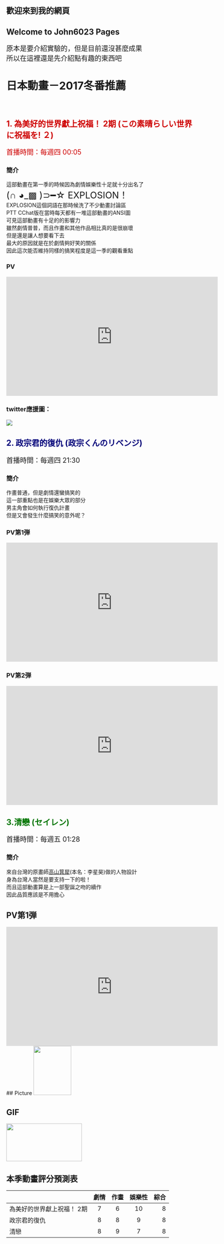 ## 歡迎來到我的網頁 

## Welcome to John6023 Pages

<font size="4">原本是要介紹實驗的，但是目前還沒甚麼成果 </font> <br>
<font size="4">所以在這裡還是先介紹點有趣的東西吧 </font ><br>


# 日本動畫－2017冬番推薦
<br>

## <font color="#CE0000"> 1. 為美好的世界獻上祝福！ 2期 (この素晴らしい世界に祝福を! ２)</font>
<font color="#CE0000"><font size="4">首播時間：每週四 00:05</font></font><br>

### 簡介
這部動畫在第一季的時候因為劇情娛樂性十足就十分出名了 <br>
<font size="5">(∩ ◕_▩ )⊃━☆ EXPLOSION！</font> <br>
EXPLOSION這個詞語在那時候洗了不少動畫討論區<br>
PTT CChat版在當時每天都有一堆這部動畫的ANSI圖<br>
可見這部動畫有十足的的影響力<br>
雖然劇情普普，而且作畫和其他作品相比真的是很崩壞<br>
但是還是讓人想要看下去<br>
最大的原因就是在於劇情夠好笑的關係<br>
因此這次能否維持同樣的搞笑程度是這一季的觀看重點<br>

### PV  

<iframe width="560" height="315" src="https://www.youtube.com/embed/9jVxMt845AY" frameborder="0" allowfullscreen></iframe><br>

### twitter應援圖：
<img src="http://konosuba.com/special/img/banner_4.jpg">
<br>

## <font color="#000079"> 2. 政宗君的復仇 (政宗くんのリベンジ)</font>
<font size="4">首播時間：每週四 21:30</font><br>

### 簡介
作畫普通，但是劇情還蠻搞笑的<br>
這一部重點也是在娛樂大眾的部分<br>
男主角會如何執行復仇計畫<br>
但是又會發生什麼搞笑的意外呢？<br>

### PV第1弾
<iframe width="560" height="315" src="https://www.youtube.com/embed/lYIn-gD3Kis" frameborder="0" allowfullscreen></iframe><br>

### PV第2弾
<iframe width="560" height="315" src="https://www.youtube.com/embed/XmfXcVLA1d8" frameborder="0" allowfullscreen></iframe><br>

## <font color="#007500">3.清戀 (セイレン)</font>
<font size="4">首播時間：每週五 01:28</font><br>

### 簡介
來自台灣的原畫師<a href="https://zh.wikipedia.org/wiki/%E9%AB%98%E5%B1%B1%E7%AE%95%E7%8A%80">高山箕犀</a>(本名：李星昊)做的人物設計 <br>
身為台灣人當然是要支持一下的啦！<br>
而且這部動畫算是上一部聖誕之吻的續作 <br>
因此品質應該是不用擔心 <br>

## PV第1弾
<iframe width="560" height="315" src="https://www.youtube.com/embed/bgGs_xTFctY" frameborder="0" allowfullscreen></iframe>
## Picture
<img src="http://i.imgur.com/dixdmHp.png" width="100" height="130">

## GIF
<img src="http://i.imgur.com/k13cVsk.gif" width="200" height="100">

## 本季動畫評分預測表

|  | 劇情 | 作畫 | 娛樂性 | 綜合 |
|:----|:------:|:------:|:------:|------:|
|為美好的世界獻上祝福！ 2期|7|6|10|8|
|政宗君的復仇|8|8|9|8|
|清戀|8|9|7|8|






